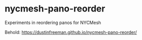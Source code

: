 # nycmesh-pano-reorder
Experiments in reordering panos for NYCMesh

Behold: https://dustinfreeman.github.io/nycmesh-pano-reorder/
